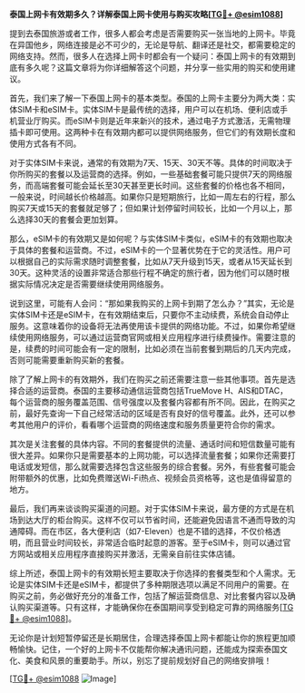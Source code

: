 **泰国上网卡有效期多久？详解泰国上网卡使用与购买攻略[[TG💪+ @esim1088](https://t.me/s/esim1088)]**

提到去泰国旅游或者工作，很多人都会考虑是否需要购买一张当地的上网卡。毕竟在异国他乡，网络连接是必不可少的，无论是导航、翻译还是社交，都需要稳定的网络支持。然而，很多人在选择上网卡时都会有一个疑问：泰国上网卡的有效期到底有多久呢？这篇文章将为你详细解答这个问题，并分享一些实用的购买和使用建议。

首先，我们来了解一下泰国上网卡的基本类型。泰国的上网卡主要分为两大类：实体SIM卡和eSIM卡。实体SIM卡是最传统的选择，用户可以在机场、便利店或手机营业厅购买。而eSIM卡则是近年来新兴的技术，通过电子方式激活，无需物理插卡即可使用。这两种卡在有效期内都可以提供网络服务，但它们的有效期长度和使用方式各有不同。

对于实体SIM卡来说，通常的有效期为7天、15天、30天不等。具体的时间取决于你所购买的套餐以及运营商的选择。例如，一些基础套餐可能只提供7天的网络服务，而高端套餐可能会延长至30天甚至更长时间。这些套餐的价格也各不相同，一般来说，时间越长价格越高。如果你只是短期旅行，比如一周左右的行程，那么购买7天或15天的套餐就足够了；但如果计划停留时间较长，比如一个月以上，那么选择30天的套餐会更加划算。

那么，eSIM卡的有效期又是如何呢？与实体SIM卡类似，eSIM卡的有效期也取决于具体的套餐和运营商。不过，eSIM卡的一个显著优势在于它的灵活性。用户可以根据自己的实际需求随时调整套餐，比如从7天升级到15天，或者从15天延长到30天。这种灵活的设置非常适合那些行程不确定的旅行者，因为他们可以随时根据实际情况决定是否需要继续使用网络服务。

说到这里，可能有人会问：“那如果我购买的上网卡到期了怎么办？”其实，无论是实体SIM卡还是eSIM卡，在有效期结束后，只要你不主动续费，系统会自动停止服务。这意味着你的设备将无法再使用该卡提供的网络功能。不过，如果你希望继续使用网络服务，可以通过运营商官网或相关应用程序进行续费操作。需要注意的是，续费的时间可能会有一定的限制，比如必须在当前套餐到期后的几天内完成，否则可能需要重新购买新的套餐。

除了了解上网卡的有效期外，我们在购买之前还需要注意一些其他事项。首先是选择合适的运营商。泰国的主要移动通信运营商包括TrueMove H、AIS和DTAC，每个运营商的服务覆盖范围、信号强度以及套餐内容都有所不同。因此，在购买之前，最好先查询一下自己经常活动的区域是否有良好的信号覆盖。此外，还可以参考其他用户的评价，看看哪个运营商的网络速度和服务质量更符合你的需求。

其次是关注套餐的具体内容。不同的套餐提供的流量、通话时间和短信数量可能有很大差异。如果你只是需要基本的上网功能，可以选择流量套餐；如果你还需要打电话或发短信，那么就需要选择包含这些服务的综合套餐。另外，有些套餐可能会附带额外的优惠，比如免费赠送Wi-Fi热点、视频会员资格等，这也是值得留意的地方。

最后，我们再来谈谈购买渠道的问题。对于实体SIM卡来说，最方便的方式是在机场到达大厅的柜台购买。这样不仅可以节省时间，还能避免因语言不通而导致的沟通障碍。而在市区，各大便利店（如7-Eleven）也是不错的选择，不仅价格透明，而且营业时间较长，非常适合临时起意的游客。至于eSIM卡，则可以通过官方网站或相关应用程序直接购买并激活，无需亲自前往实体店铺。

综上所述，泰国上网卡的有效期长短主要取决于你选择的套餐类型和个人需求。无论是实体SIM卡还是eSIM卡，都提供了多种期限选项以满足不同用户的需要。在购买之前，务必做好充分的准备工作，包括了解运营商信息、对比套餐内容以及确认购买渠道等。只有这样，才能确保你在泰国期间享受到稳定可靠的网络服务[[TG💪+ @esim1088](https://t.me/s/esim1088)]。

无论你是计划短暂停留还是长期居住，合理选择泰国上网卡都能让你的旅程更加顺畅愉快。记住，一个好的上网卡不仅能帮你解决通讯问题，还能成为探索泰国文化、美食和风景的重要助手。所以，别忘了提前规划好自己的网络安排哦！

[[TG💪+ @esim1088](https://t.me/s/esim1088) ![Image](https://i.postimg.cc/4NQfJmqS/Snipaste-2025-05-13-00-14-12.png)]
